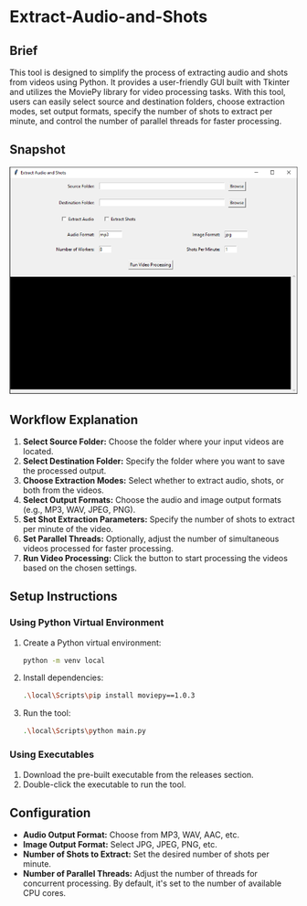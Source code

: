 # Extract-Audio-and-Shots

## Brief

This tool is designed to simplify the process of extracting audio and shots from videos using Python. It provides a user-friendly GUI built with Tkinter and utilizes the MoviePy library for video processing tasks. With this tool, users can easily select source and destination folders, choose extraction modes, set output formats, specify the number of shots to extract per minute, and control the number of parallel threads for faster processing.

## Snapshot

![Tool Snapshot](Snapshot.png)

## Workflow Explanation

1. **Select Source Folder:** Choose the folder where your input videos are located.
2. **Select Destination Folder:** Specify the folder where you want to save the processed output.
3. **Choose Extraction Modes:** Select whether to extract audio, shots, or both from the videos.
4. **Select Output Formats:** Choose the audio and image output formats (e.g., MP3, WAV, JPEG, PNG).
5. **Set Shot Extraction Parameters:** Specify the number of shots to extract per minute of the video.
6. **Set Parallel Threads:** Optionally, adjust the number of simultaneous videos processed for faster processing.
7. **Run Video Processing:** Click the button to start processing the videos based on the chosen settings.

## Setup Instructions

### Using Python Virtual Environment

1. Create a Python virtual environment:
   ```bash
   python -m venv local
   ```
2. Install dependencies:
   ```bash
   .\local\Scripts\pip install moviepy==1.0.3
   ```
3. Run the tool:
   ```bash
   .\local\Scripts\python main.py
   ```

### Using Executables

1. Download the pre-built executable from the releases section.
2. Double-click the executable to run the tool.

## Configuration

- **Audio Output Format:** Choose from MP3, WAV, AAC, etc.
- **Image Output Format:** Select JPG, JPEG, PNG, etc.
- **Number of Shots to Extract:** Set the desired number of shots per minute.
- **Number of Parallel Threads:** Adjust the number of threads for concurrent processing. By default, it's set to the number of available CPU cores.
